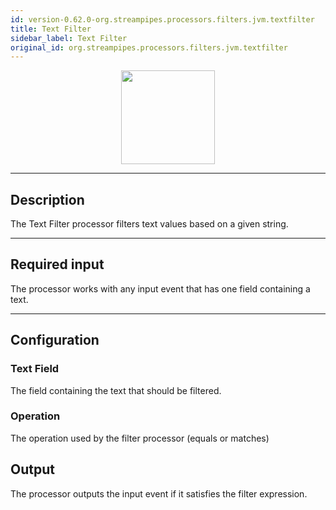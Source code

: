 ```yaml
---
id: version-0.62.0-org.streampipes.processors.filters.jvm.textfilter
title: Text Filter
sidebar_label: Text Filter
original_id: org.streampipes.processors.filters.jvm.textfilter
---
```




<p align="center"> 
    <img src="/img/pipeline-elements/org.streampipes.processors.filters.jvm.textfilter/icon.png" width="150px;" class="pe-image-documentation"/>
</p>

***

## Description
The Text Filter processor filters text values based on a given string.

***

## Required input
The processor works with any input event that has one field containing a text.

***

## Configuration

### Text Field
The field containing the text that should be filtered.


### Operation
The operation used by the filter processor (equals or matches)

## Output
The processor outputs the input event if it satisfies the filter expression.
